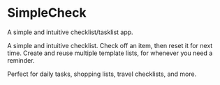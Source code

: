 # SimpleCheck
A simple and intuitive checklist/tasklist app.

A simple and intuitive checklist. Check off an item, then reset it for next time. Create and reuse multiple template lists, for whenever you need a reminder.

Perfect for daily tasks, shopping lists, travel checklists, and more.
